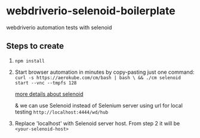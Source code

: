 # webdriverio-selenoid-boilerplate
webdriverio automation tests with selenoid

## Steps to create

1. ` npm install  ` 

2. Start browser automation in minutes by copy-pasting just one command:
`curl -s https://aerokube.com/cm/bash | bash \
     && ./cm selenoid start --vnc --tmpfs 128`
  
     [more details about selenoid](https://github.com/aerokube/selenoid)
     
     & we can use Selenoid instead of Selenium server using url for local testing 
     `http://localhost:4444/wd/hub`
3. Replace 'localhost' with Selenoid server host. From step 2 it will be 
`<your-selenoid-host>` 